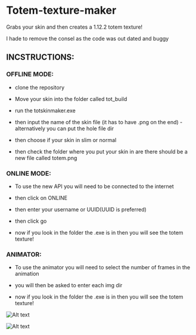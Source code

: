 # Totem-texture-maker
Grabs your skin and then creates a 1.12.2 totem texture!

I hade to remove the consel as the code was out dated and buggy




## INCSTRUCTIONS:

### OFFLINE MODE:

- clone the repository

- Move your skin into the folder called tot_build

- run the totskinmaker.exe

- then input the name of the skin file (it has to have .png on the end) - alternatively you can put the hole file dir

- then choose if your skin in slim or normal

- then check the folder where you put your skin in are there should be a new file called totem.png

### ONLINE MODE:
- To use the new API you will need to be connected to the internet 

- then click on ONLINE 

- then enter your username or UUID(UUID is preferred)

- then click go

- now if you look in the folder the .exe is in then you will see the totem texture!

### ANIMATOR:
- To use the animator you will need to select the number of frames in the animation

- you will then be asked to enter each img dir

- now if you look in the folder the .exe is in then you will see the totem texture!



![Alt text](https://i.ibb.co/gdm91n2/aaaaaa.png)

![Alt text](https://i.ibb.co/DfD55cc/ezgif-com-video-to-gif.gif)
